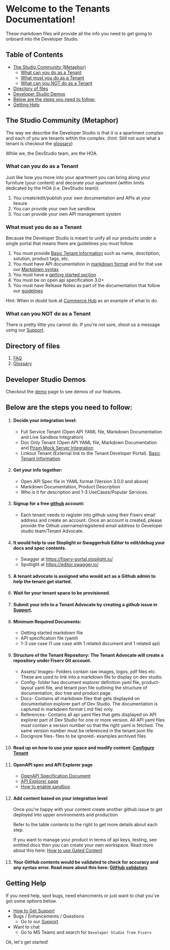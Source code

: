 # Welcome to the Tenants Documentation!

These markdown files will provide all the info you need to get going to onboard into the Developer Studio.

## Table of Contents
  - [The Studio Community (Metaphor)](#the-studio-community-metaphor)
    - [What can you do as a Tenant](#what-can-you-do-as-a-tenant)
    - [What must you do as a Tenant](#what-must-you-do-as-a-tenant)
    - [What can you NOT do as a Tenant](#what-can-you-not-do-as-a-tenant)
  - [Directory of files](#directory-of-files)
  - [Developer Studio Demos](#developer-studio-demos)
  - [Below are the steps you need to follow:](#below-are-the-steps-you-need-to-follow)
  - [Getting Help](#getting-help)
  
## The Studio Community (Metaphor)

The way we describe the Developer Studio is that it is a apartment complex and each of you are tenants within the complex.  (hint: Still not sure what a tenant is checkout the [glossary](./glossary.md))

While we, the DevStudio team, are the HOA.

### What can you do as a Tenant
Just like how you move into your apartment you can bring along your furniture (your content) and decorate your apartment (within limits dedicated by the HOA (i.e. DevStudio team)).

1. You create/edit/publish your own documentation and APIs at your liesure
2. You can provide your own live sandbox
3. You can provide your own API management system

### What must you do as a Tenant
Because the Developer Studio is meant to unify all our products under a single portal that means there are guidelines you must follow.

1. You must provide [Basic Tenant Information](./tenant-basics.md) such as name, desctiption, solution, product tags, etc.
2. You must have API documentation in [markdown format](https://www.markdownguide.org/basic-syntax/) and for that use our [Markdown syntax](https://developer.fiserv.com/support/docs/?path=docs/md/extended-syntax.md)
3. You must have a [getting started section](./getting-started-template.md)
4. You must be on open api specification 3.0+
5. You must have Release Notes as part of the documentation that follow our [guidelines](./release-notes-guidelines.md)

Hint: When in doubt look at [Commerce Hub](https://developer.fiserv.com/product/CommerceHub) as an example of what to do.

### What can you NOT do as a Tenant
There is pretty little you cannot do.  If you're not sure, shoot us a message using our [Support](https://github.com/fiserv/support/issues).

## Directory of files
1. [FAQ](./faq.md)
2. [Glossary](./glossary.md)

## Developer Studio Demos
Checkout the [demo](./demo.md) page to see demos of our features.

## Below are the steps you need to follow:

1. #### Decide your integration level:
    * Full Service Tenant (Open API YAML file, Markdown Documentation and Live Sandbox Integration)
    * Doc Only Tenant (Open API YAML file, Markdown Documentation and [Prism Mock Server Integration](./enable-sandbox.md)
    * Linkout Tenant (External link to the Tenant Developer  Portal). [Basic Tenant Information](./tenant-basics.md)

3. #### Get your info together: 
    * Open API Spec file in YAML format (Version 3.0.0 and above)
    * Markdown Documentation, Product Description
    * Who is it for description and 1-3 UseCases/Popular Services.

5. #### Signup for a free [github](https://github.com) account:
    * Each tenant needs to register into github using their Fiserv email address and create an account. Once an account is created, please provide the Github username/registered email address to Developer studio team/Tenant Advocate.

7. #### It would help to use Stoplight or Swaggerhub Editor to edit/debug your docs and spec contents.
     * Swagger at https://fiserv-portal.stoplight.io/
     * Spotlight at https://editor.swagger.io/
     
5. #### A tenant advocate is assigned who would act as a Github admin to help the tenant get started. 

7. #### Wait for your tenant space to be provisioned.

9. #### Submit your info to a Tenant Advocate by creating a github issue in [Support](https://bit.ly/DSonboard). 
    
1.  #### Minimum Required Documents: 
    * Getting started markdown file
    * API specification file (yaml)
    * 1-3 use case (1 use case with 1 related document and 1 related api)
    
2.  #### Structure of the Tenant Repository: The Tenant Advocate will create a repository under Fiserv Git account.    
    * Assets/ Images- Folders contain raw images, logos, pdf files etc. These are used to link into a markdown file to display on dev studio.
    * Config- folder has document explorer definition yaml file, product-layout yaml file, and tenant json file outlining the structure of documentation, doc tree and product page.
    * Docs- Contains all markdown files that gets displayed on documentation explorer part of Dev Studio. The documentation is captured in markdown format (.md file) only.
    * References- Contains all api yaml files that gets displayed on API explorer part of Dev Studio for one or more version. All API yaml files must contain a version number so that the right yaml is fetched. The same version number must be referenced in the tenant json file
    * Docignore files- files to be ignored- examples archived files
    
3.  #### Read up on how to use your space and modify content: [Configure Tenant](./configure-tenant.md)

4.  #### OpenAPI spec and API Explorer page
    * [OpenAPI Specification Document](https://swagger.io/specification/)
    * [API Explorer page](./api-explorer.md)
    * [How to enable sandbox](./enable-sandbox.md)

5.  #### Add content based on your integration level

    Once you're happy with your content create another github issue to get deployed into upper environments and production

    Refer to the table contents to the right to get more details about each step.
    
    If you want to manage your product in terms of api keys, testing, see entitled docs then you can create your own workspace. Read more about this  here: [How to use Gated Content](./how-to-use-gated-content.md)
    
    
6.  #### Your GitHub contents would be validated to check for accuracy and any syntax error. Read more about this here: [GitHub validators](./validator/studio-validators.md)

## Getting Help
If you need help, spot bugs, need ehancments or just want to chat you've got some options below.

- [How to Get Support](./get-support.md)
- Bugs / Enhancements / Questions
  - Go to our [Support](https://github.com/fiserv/support/issues)
- Want to chat
  - Go to MS Teams and search for `Developer Studio from Fiserv`

Ok, let's get started!
